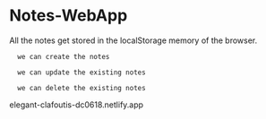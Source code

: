 # Notes-WebApp


All the notes get stored in the localStorage memory of the browser.

      we can create the notes

      we can update the existing notes

      we can delete the existing notes


elegant-clafoutis-dc0618.netlify.app
